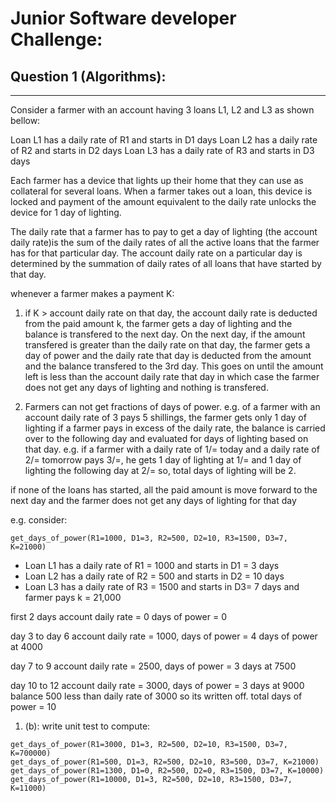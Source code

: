 # Junior Software developer Challenge:

## Question 1 (Algorithms):

---------------------------

Consider a farmer with an account having 3 loans L1, L2 and L3 as shown bellow:

Loan L1 has a daily rate of R1 and starts in D1 days
Loan L2 has a daily rate of R2 and starts in D2 days
Loan L3 has a daily rate of R3 and starts in D3 days

Each farmer has a device that lights up their home that they can use as collateral for several loans. When a farmer takes out a loan, this device is locked
and payment of the amount equivalent to the daily rate unlocks the device for 1 day of lighting. 

The daily rate that a farmer has to pay to get a day of lighting (the account daily rate)is the sum of the daily rates of all the active loans that the 
farmer has for that particular day. The account daily rate on a particular day is determined by the summation of daily rates of all loans that have started by that day.

whenever a farmer makes a payment K:

1. if K > account daily rate on that day, the account daily rate is deducted from the paid amount k, the farmer gets a day of lighting and the balance is transfered to the next day. On the next day, if the amount transfered is greater than the daily rate on that day, the farmer gets a day of power and the daily rate that day is deducted from the amount and the balance transfered to the 3rd day. This goes on until the amount left is less than the account daily rate that day in which case the farmer does not get any days of lighting and nothing is transfered.

2. Farmers can not get fractions of days of power. e.g. of a farmer with an account daily rate of 3 pays 5 shillings, the farmer gets only 1 day of lighting
if a farmer pays in excess of the daily rate, the balance is carried over to the following day and evaluated for days of lighting based on that day. e.g. if a 
farmer with a daily rate of 1/= today and a daily rate of 2/= tomorrow pays 3/=, he gets 1 day of lighting at 1/= and 1 day of lighting the following day at 2/= so, total
days of lighting will be 2.

if none of the loans has started, all the paid amount is move forward to the next day and the farmer does not get any days of lighting for that day

e.g. consider:

```
get_days_of_power(R1=1000, D1=3, R2=500, D2=10, R3=1500, D3=7, K=21000)
```

- Loan L1 has a daily rate of R1 = 1000 and starts in D1 = 3 days
- Loan L2 has a daily rate of R2 = 500 and starts in D2 = 10 days
- Loan L3 has a daily rate of R3 = 1500 and starts in D3= 7 days
and farmer pays k = 21,000

first 2 days account daily rate = 0 days of power = 0

day 3 to day 6 account daily rate = 1000, days of power = 4 days of power at 4000

day 7 to 9 account daily rate = 2500, days of power = 3 days at 7500

day 10 to 12 account daily rate = 3000, days of power = 3 days at 9000 balance 500 less than daily rate of 3000 so its written off. total days of power = 10

1. (b): write unit test to compute:
```
get_days_of_power(R1=3000, D1=3, R2=500, D2=10, R3=1500, D3=7, K=700000)
get_days_of_power(R1=500, D1=3, R2=500, D2=10, R3=500, D3=7, K=21000)
get_days_of_power(R1=1300, D1=0, R2=500, D2=0, R3=1500, D3=7, K=10000)
get_days_of_power(R1=10000, D1=3, R2=500, D2=10, R3=1500, D3=7, K=11000)
```